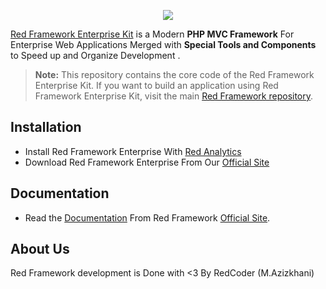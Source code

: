 <p align="center"><a href="http://redframework.org" target="_blank">
    <img src="http://www.upsara.com/images/y589258_Red_Framework_Logo.png">
</a></p>

[Red Framework Enterprise Kit][1] is a Modern **PHP MVC Framework** For Enterprise Web Applications Merged with **Special Tools and Components** to Speed up and Organize Development .

> **Note:** This repository contains the core code of the Red Framework Enterprise Kit. If you want to build an application using Red Framework Enterprise Kit, visit the main [Red Framework repository](https://github.com/redframework/enterprise).


Installation
------------

* Install Red Framework Enterprise With [Red Analytics][2]
* Download Red Framework Enterprise From Our [Official Site][1]

Documentation
-------------

* Read the [Documentation][3] From Red Framework [Official Site][1].


About Us
--------

Red Framework development is Done with <3 By RedCoder (M.Azizkhani)

[1]: http://redframework.ir
[2]: http://redframework.ir/projects/red-analytics
[3]: http://redframework.ir/document/red-framework-enterprise
